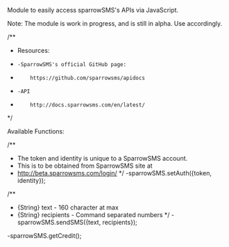  Module to easily access sparrowSMS's APIs via JavaScript.

 Note: The module is work in progress, and is still in alpha. Use accordingly.

 /**
  * Resources:
  * 	-SparrowSMS's official GitHub page:
  * 		https://github.com/sparrowsms/apidocs
  * 	-API
  * 		http://docs.sparrowsms.com/en/latest/
  */

Available Functions:

/**
* The token and identity is unique to a SparrowSMS account.
* This is to be obtained from  SparrowSMS site at
* 	http://beta.sparrowsms.com/login/
*/
-sparrowSMS.setAuth({token, identity});

/**
*  {String} text       - 160 character at max
*  {String} recipients - Command separated numbers
*/
-sparrowSMS.sendSMS({text, recipients});


-sparrowSMS.getCredit();
